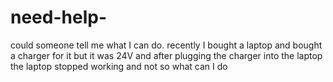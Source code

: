 # need-help-
could someone tell me what I can do. recently I bought a laptop and bought a charger for it but it was 24V and after plugging the charger into the laptop the laptop stopped working and not so what can I do 
